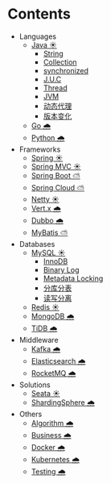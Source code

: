 # Contents

- Languages
    - [Java ☀️](docs/java.md)
        - [String](docs/java_string.md)
        - [Collection](docs/java_collection.md)
        - [synchronized](docs/java_synchronized.md)
        - [J.U.C](docs/java_concurrent.md)
        - [Thread](docs/java_thread.md)
        - [JVM](docs/java_jvm.md)
        - [动态代理](docs/java_proxy.md)
        - [版本变化](docs/java_version.md)
    - [Go 🌧️](docs/go.md)
    - [Python 🌧️](docs/python.md)
- Frameworks
    - [Spring ☀️](docs/spring.md)
    - [Spring MVC ☀️](docs/springmvc.md)
    - [Spring Boot ⛅](docs/springboot.md)
    - [Spring Cloud ⛅](docs/springcloud.md)
    - [Netty ☀️](docs/netty.md)
    - [Vert.x 🌧️](docs/vertx.md)
    - [Dubbo 🌧️](docs/dubbo.md)
    - [MyBatis ⛅](docs/mybatis.md)
- Databases
    - [MySQL ☀️](docs/mysql.md)
        - [InnoDB](docs/mysql_innodb.md)
        - [Binary Log](docs/mysql_binary_log.md)
        - [Metadata Locking](docs/mysql_metadatalocking.md)
        - [分库分表](docs/mysql_sharding.md)
        - [读写分离](docs/mysql_readwritesplitting.md)
    - [Redis ☀️](docs/redis.md)
    - [MongoDB 🌧️](docs/mongodb.md)
    - [TiDB 🌧️](docs/tidb.md)
- Middleware
    - [Kafka 🌧️](docs/kafka.md)
    - [Elasticsearch 🌧️](docs/elasticsearch.md)
    - [RocketMQ 🌧️](docs/rocketmq.md)
- Solutions
    - [Seata ☀️](docs/seata.md)
    - [ShardingSphere 🌧️](docs/shardingsphere.md)
- Others
    - [Algorithm 🌧️](docs/algorithm.md)
    - [Business 🌧️](docs/business.md)
    - [Docker 🌧️](docs/docker.md)
    - [Kubernetes 🌧️](docs/kubernetes.md)
    - [Testing 🌧️](docs/testing.md)
